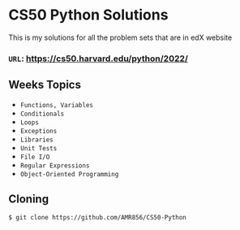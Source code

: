 # CS50 Python Solutions

This is my solutions for all the problem sets that are in edX website

### `URL`: https://cs50.harvard.edu/python/2022/

## Weeks Topics

- `Functions, Variables`
- `Conditionals`
- `Loops`
- `Exceptions`
- `Libraries`
- `Unit Tests`
- `File I/O`
- `Regular Expressions`
- `Object-Oriented Programming`

## Cloning

```
$ git clone https://github.com/AMR856/CS50-Python
```